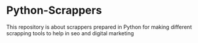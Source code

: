 # Python-Scrappers
This repository is about scrappers prepared in Python for making different scrapping tools to help in seo and digital marketing
